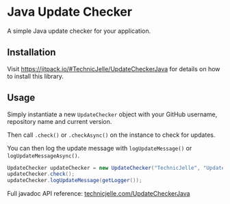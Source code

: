 # Java Update Checker
A simple Java update checker for your application.

## Installation
Visit https://jitpack.io/#TechnicJelle/UpdateCheckerJava for details on how to install this library.

## Usage
Simply instantiate a new `UpdateChecker` object with your GitHub username, repository name and current version.

Then call `.check()` or `.checkAsync()` on the instance to check for updates.

You can then log the update message with `logUpdateMessage()` or `logUpdateMessageAsync()`.

```java
UpdateChecker updateChecker = new UpdateChecker("TechnicJelle", "UpdateCheckerJava", "2.0");
updateChecker.check();
updateChecker.logUpdateMessage(getLogger());
```

Full javadoc API reference: [technicjelle.com/UpdateCheckerJava](https://technicjelle.com/UpdateCheckerJava/com/technicjelle/UpdateChecker.html)
